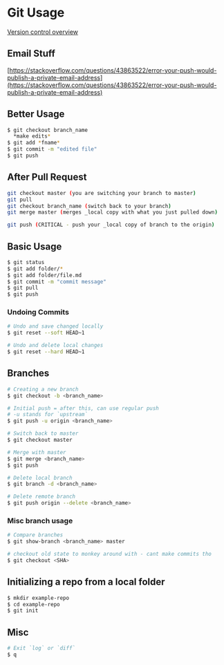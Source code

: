 # Git Usage

[Version control overview](./OVERVIEW.md)

## Email Stuff

[https://stackoverflow.com/questions/43863522/error-your-push-would-publish-a-private-email-address](https://stackoverflow.com/questions/43863522/error-your-push-would-publish-a-private-email-address)

## Better Usage

```bash
$ git checkout branch_name
  *make edits*
$ git add *fname*
$ git commit -m "edited file"
$ git push
```

## After Pull Request

```bash
git checkout master (you are switching your branch to master)
git pull
git checkout branch_name (switch back to your branch)
git merge master (merges _local copy with what you just pulled down)

git push (CRITICAL - push your _local copy of branch to the origin)
```

## Basic Usage

```bash
$ git status
$ git add folder/*
$ git add folder/file.md
$ git commit -m "commit message"
$ git pull
$ git push
```

### Undoing Commits

```bash
# Undo and save changed locally
$ git reset --soft HEAD~1

# Undo and delete local changes
$ git reset --hard HEAD~1
```

## Branches

```bash
# Creating a new branch
$ git checkout -b <branch_name>

# Initial push = after this, can use regular push
# -u stands for `upstream`
$ git push -u origin <branch_name>

# Switch back to master
$ git checkout master

# Merge with master
$ git merge <branch_name>
$ git push

# Delete local branch
$ git branch -d <branch_name>

# Delete remote branch
$ git push origin --delete <branch_name>
```

### Misc branch usage

```bash
# Compare branches
$ git show-branch <branch_name> master

# checkout old state to monkey around with - cant make commits tho
$ git checkout <SHA>
```

## Initializing a repo from a local folder

```bash
$ mkdir example-repo
$ cd example-repo
$ git init
```

## Misc

```bash
# Exit `log` or `diff`
$ q
```
